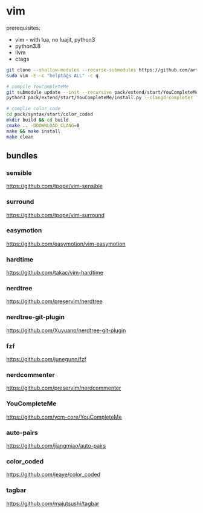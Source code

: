# vim

prerequisites:

- vim - with lua, no luajit, python3
- python3.8
- llvm
- ctags

```sh
git clone --shallow-modules --recurse-submodules https://github.com/artor1os/vim ~/.vim
sudo vim -E -c "helptags ALL" -c q

# compile YouCompleteMe
git submodule update --init --recursive pack/extend/start/YouCompleteMe
python3 pack/extend/start/YouCompleteMe/install.py --clangd-completer

# complie color_code
cd pack/syntax/start/color_coded
mkdir build && cd build
cmake .. -DDOWNLOAD_CLANG=0
make && make install
make clean
```

## bundles

### sensible

https://github.com/tpope/vim-sensible

### surround

https://github.com/tpope/vim-surround

### easymotion

https://github.com/easymotion/vim-easymotion

### hardtime

https://github.com/takac/vim-hardtime

### nerdtree

https://github.com/preservim/nerdtree

### nerdtree-git-plugin

https://github.com/Xuyuanp/nerdtree-git-plugin

### fzf

https://github.com/junegunn/fzf

### nerdcommenter

https://github.com/preservim/nerdcommenter

### YouCompleteMe

https://github.com/ycm-core/YouCompleteMe

### auto-pairs

https://github.com/jiangmiao/auto-pairs

### color_coded

https://github.com/jeaye/color_coded

### tagbar

https://github.com/majutsushi/tagbar
